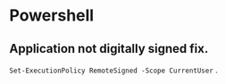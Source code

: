 # Powershell

## Application not digitally signed fix.
```Set-ExecutionPolicy RemoteSigned -Scope CurrentUser```
.

